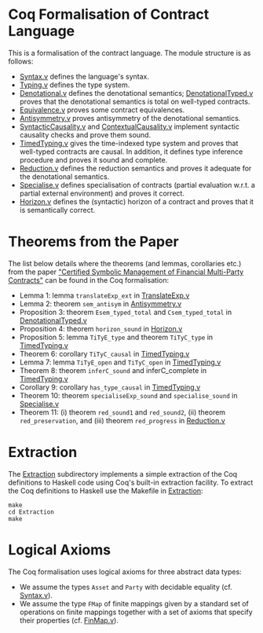 Coq Formalisation of Contract Language
======================================

This is a formalisation of the contract language. The module structure
is as follows:

- [Syntax.v](Syntax.v) defines the language's syntax.
- [Typing.v](Typing.v) defines the type system.
- [Denotational.v](Denotational.v) defines the denotational semantics;
  [DenotationalTyped.v](DenotationalTyped.v) proves that the
  denotational semantics is total on well-typed contracts.
- [Equivalence.v](Equivalence.v) proves some contract equivalences.
- [Antisymmetry.v](Antisymmetry.v) proves antisymmetry of the
  denotational semantics.
- [SyntacticCausality.v](SyntacticCausality.v) and
  [ContextualCausality.v](ContextualCausality.v) implement syntactic
  causality checks and prove them sound.
- [TimedTyping.v](TimedTyping.v) gives the time-indexed type system
  and proves that well-typed contracts are causal. In addition, it
  defines type inference procedure and proves it sound and complete.
- [Reduction.v](Reduction.v) defines the reduction semantics and
  proves it adequate for the denotational semantics.
- [Specialise.v](Specialise.v) defines specialisation of contracts
  (partial evaluation w.r.t. a partial external environment) and
  proves it correct.
- [Horizon.v](Horizon.v) defines the (syntactic) horizon of a contract
  and proves that it is semantically correct.

Theorems from the Paper
=======================

The list below details where the theorems (and lemmas, corollaries
etc.) from the paper
["Certified Symbolic Management of Financial Multi-Party Contracts"](http://www.diku.dk/~paba/pubs/files/bahr15icfp-preprint.pdf)
can be found in the Coq formalisation:

- Lemma 1: lemma `translateExp_ext` in [TranslateExp.v](TranslateExp.v)
- Lemma 2: theorem `sem_antisym` in [Antisymmetry.v](Antisymmetry.v)
- Proposition 3: theorem `Esem_typed_total` and `Csem_typed_total` in
  [DenotationalTyped.v](DenotationalTyped.v)
- Proposition 4: theorem `horizon_sound` in [Horizon.v](Horizon.v)
- Proposition 5: lemma `TiTyE_type` and theorem `TiTyC_type` in [TimedTyping.v](TimedTyping.v)
- Theorem 6: corollary `TiTyC_causal` in [TimedTyping.v](TimedTyping.v)
- Lemma 7: lemma `TiTyE_open` and `TiTyC_open` in [TimedTyping.v](TimedTyping.v)
- Theorem 8: theorem `inferC_sound` and inferC_complete in [TimedTyping.v](TimedTyping.v)
- Corollary 9: corollary `has_type_causal` in [TimedTyping.v](TimedTyping.v)
- Theorem 10: theorem `specialiseExp_sound` and `specialise_sound` in [Specialise.v](Specialise.v)
- Theorem 11: (i) theorem `red_sound1` and `red_sound2`, (ii) theorem
  `red_preservation`, and (iii) theorem `red_progress` in [Reduction.v](Reduction.v)


Extraction
==========

The [Extraction](Extraction) subdirectory implements a simple
extraction of the Coq definitions to Haskell code using Coq's built-in
extraction facility. To extract the Coq definitions to Haskell use the
Makefile in [Extraction](Extraction):

```shell
make
cd Extraction
make
```

Logical Axioms
==============

The Coq formalisation uses logical axioms for three abstract data
types:

- We assume the types `Asset` and `Party` with decidable equality
  (cf. [Syntax.v](Syntax.v)).
- We assume the type `FMap` of finite mappings given by a standard set
  of operations on finite mappings together with a set of axioms that
  specify their properties (cf. [FinMap.v](FinMap.v)).
  

